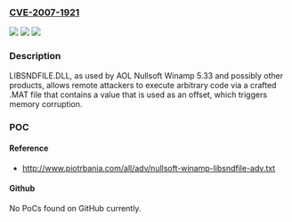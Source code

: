 ### [CVE-2007-1921](https://cve.mitre.org/cgi-bin/cvename.cgi?name=CVE-2007-1921)
![](https://img.shields.io/static/v1?label=Product&message=n%2Fa&color=blue)
![](https://img.shields.io/static/v1?label=Version&message=n%2Fa&color=blue)
![](https://img.shields.io/static/v1?label=Vulnerability&message=n%2Fa&color=brighgreen)

### Description

LIBSNDFILE.DLL, as used by AOL Nullsoft Winamp 5.33 and possibly other products, allows remote attackers to execute arbitrary code via a crafted .MAT file that contains a value that is used as an offset, which triggers memory corruption.

### POC

#### Reference
- http://www.piotrbania.com/all/adv/nullsoft-winamp-libsndfile-adv.txt

#### Github
No PoCs found on GitHub currently.

